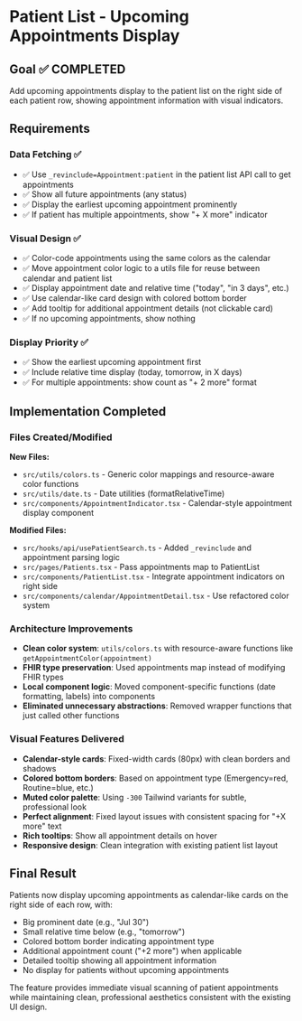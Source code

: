 # Patient List - Upcoming Appointments Display

## Goal ✅ COMPLETED
Add upcoming appointments display to the patient list on the right side of each patient row, showing appointment information with visual indicators.

## Requirements

### Data Fetching ✅
- ✅ Use `_revinclude=Appointment:patient` in the patient list API call to get appointments
- ✅ Show all future appointments (any status)
- ✅ Display the earliest upcoming appointment prominently
- ✅ If patient has multiple appointments, show "+ X more" indicator

### Visual Design ✅
- ✅ Color-code appointments using the same colors as the calendar
- ✅ Move appointment color logic to a utils file for reuse between calendar and patient list
- ✅ Display appointment date and relative time ("today", "in 3 days", etc.)
- ✅ Use calendar-like card design with colored bottom border
- ✅ Add tooltip for additional appointment details (not clickable card)
- ✅ If no upcoming appointments, show nothing

### Display Priority ✅
- ✅ Show the earliest upcoming appointment first
- ✅ Include relative time display (today, tomorrow, in X days)
- ✅ For multiple appointments: show count as "+ 2 more" format

## Implementation Completed

### Files Created/Modified
**New Files:**
- `src/utils/colors.ts` - Generic color mappings and resource-aware color functions
- `src/utils/date.ts` - Date utilities (formatRelativeTime)
- `src/components/AppointmentIndicator.tsx` - Calendar-style appointment display component

**Modified Files:**
- `src/hooks/api/usePatientSearch.ts` - Added `_revinclude` and appointment parsing logic
- `src/pages/Patients.tsx` - Pass appointments map to PatientList
- `src/components/PatientList.tsx` - Integrate appointment indicators on right side
- `src/components/calendar/AppointmentDetail.tsx` - Use refactored color system

### Architecture Improvements
- **Clean color system**: `utils/colors.ts` with resource-aware functions like `getAppointmentColor(appointment)`
- **FHIR type preservation**: Used appointments map instead of modifying FHIR types
- **Local component logic**: Moved component-specific functions (date formatting, labels) into components
- **Eliminated unnecessary abstractions**: Removed wrapper functions that just called other functions

### Visual Features Delivered
- **Calendar-style cards**: Fixed-width cards (80px) with clean borders and shadows
- **Colored bottom borders**: Based on appointment type (Emergency=red, Routine=blue, etc.)
- **Muted color palette**: Using `-300` Tailwind variants for subtle, professional look
- **Perfect alignment**: Fixed layout issues with consistent spacing for "+X more" text
- **Rich tooltips**: Show all appointment details on hover
- **Responsive design**: Clean integration with existing patient list layout

## Final Result
Patients now display upcoming appointments as calendar-like cards on the right side of each row, with:
- Big prominent date (e.g., "Jul 30")
- Small relative time below (e.g., "tomorrow")
- Colored bottom border indicating appointment type
- Additional appointment count ("+2 more") when applicable
- Detailed tooltip showing all appointment information
- No display for patients without upcoming appointments

The feature provides immediate visual scanning of patient appointments while maintaining clean, professional aesthetics consistent with the existing UI design.